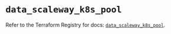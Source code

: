 # `data_scaleway_k8s_pool`

Refer to the Terraform Registry for docs: [`data_scaleway_k8s_pool`](https://registry.terraform.io/providers/scaleway/scaleway/2.59.0/docs/data-sources/k8s_pool).
